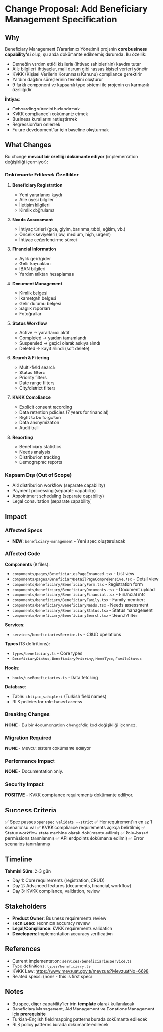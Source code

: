 # Change Proposal: Add Beneficiary Management Specification

## Why

Beneficiary Management (Yararlanıcı Yönetimi) projenin **core business capability'si** olup, şu anda dokümante edilmemiş durumda. Bu özellik:

- Derneğin yardım ettiği kişilerin (ihtiyaç sahiplerinin) kaydını tutar
- Aile bilgileri, ihtiyaçlar, mali durum gibi hassas kişisel verileri yönetir
- KVKK (Kişisel Verilerin Korunması Kanunu) compliance gerektirir
- Yardım dağıtım süreçlerinin temelini oluşturur
- 9 farklı component ve kapsamlı type sistemi ile projenin en karmaşık özelliğidir

**İhtiyaç**:
- Onboarding sürecini hızlandırmak
- KVKK compliance'ı dokümante etmek
- Business kurallarını netleştirmek
- Regression'ları önlemek
- Future development'lar için baseline oluşturmak

## What Changes

Bu change **mevcut bir özelliği dokümante ediyor** (implementation değişikliği içermiyor):

### Dokümante Edilecek Özellikler

1. **Beneficiary Registration**
   - Yeni yararlanıcı kaydı
   - Aile üyesi bilgileri
   - İletişim bilgileri
   - Kimlik doğrulama

2. **Needs Assessment**
   - İhtiyaç türleri (gıda, giyim, barınma, tıbbi, eğitim, vb.)
   - Öncelik seviyeleri (low, medium, high, urgent)
   - İhtiyaç değerlendirme süreci

3. **Financial Information**
   - Aylık gelir/gider
   - Gelir kaynakları
   - IBAN bilgileri
   - Yardım miktarı hesaplaması

4. **Document Management**
   - Kimlik belgesi
   - İkametgah belgesi
   - Gelir durumu belgesi
   - Sağlık raporları
   - Fotoğraflar

5. **Status Workflow**
   - Active → yararlanıcı aktif
   - Completed → yardım tamamlandı
   - Suspended → geçici olarak askıya alındı
   - Deleted → kayıt silindi (soft delete)

6. **Search & Filtering**
   - Multi-field search
   - Status filters
   - Priority filters
   - Date range filters
   - City/district filters

7. **KVKK Compliance**
   - Explicit consent recording
   - Data retention policies (7 years for financial)
   - Right to be forgotten
   - Data anonymization
   - Audit trail

8. **Reporting**
   - Beneficiary statistics
   - Needs analysis
   - Distribution tracking
   - Demographic reports

### Kapsam Dışı (Out of Scope)
- Aid distribution workflow (separate capability)
- Payment processing (separate capability)
- Appointment scheduling (separate capability)
- Legal consultation (separate capability)

## Impact

### Affected Specs
- **NEW**: `beneficiary-management` - Yeni spec oluşturulacak

### Affected Code
**Components** (9 files):
- `components/pages/BeneficiariesPageEnhanced.tsx` - List view
- `components/pages/BeneficiaryDetailPageComprehensive.tsx` - Detail view
- `components/beneficiary/BeneficiaryForm.tsx` - Registration form
- `components/beneficiary/BeneficiaryDocuments.tsx` - Document upload
- `components/beneficiary/BeneficiaryFinancial.tsx` - Financial info
- `components/beneficiary/BeneficiaryFamily.tsx` - Family members
- `components/beneficiary/BeneficiaryNeeds.tsx` - Needs assessment
- `components/beneficiary/BeneficiaryStatus.tsx` - Status management
- `components/beneficiary/BeneficiarySearch.tsx` - Search/filter

**Services**:
- `services/beneficiariesService.ts` - CRUD operations

**Types** (13 definitions):
- `types/beneficiary.ts` - Core types
- `BeneficiaryStatus`, `BeneficiaryPriority`, `NeedType`, `FamilyStatus`

**Hooks**:
- `hooks/useBeneficiaries.ts` - Data fetching

**Database**:
- Table: `ihtiyac_sahipleri` (Turkish field names)
- RLS policies for role-based access

### Breaking Changes
**NONE** - Bu bir documentation change'dir, kod değişikliği içermez.

### Migration Required
**NONE** - Mevcut sistem dokümante ediliyor.

### Performance Impact
**NONE** - Documentation only.

### Security Impact
**POSITIVE** - KVKK compliance requirements dokümante ediliyor.

## Success Criteria

✅ Spec passes `openspec validate --strict`
✅ Her requirement'ın en az 1 scenario'su var
✅ KVKK compliance requirements açıkça belirtilmiş
✅ Status workflow state machine olarak dokümante edilmiş
✅ Role-based permissions tanımlanmış
✅ API endpoints dokümante edilmiş
✅ Error scenarios tanımlanmış

## Timeline

**Tahmini Süre**: 2-3 gün

- Day 1: Core requirements (registration, CRUD)
- Day 2: Advanced features (documents, financial, workflow)
- Day 3: KVKK compliance, validation, review

## Stakeholders

- **Product Owner**: Business requirements review
- **Tech Lead**: Technical accuracy review
- **Legal/Compliance**: KVKK requirements validation
- **Developers**: Implementation accuracy verification

## References

- Current implementation: `services/beneficiariesService.ts`
- Type definitions: `types/beneficiary.ts`
- KVKK Law: https://www.mevzuat.gov.tr/mevzuat?MevzuatNo=6698
- Related specs: (none - this is first spec)

## Notes

- Bu spec, diğer capability'ler için **template** olarak kullanılacak
- Beneficiary Management, Aid Management ve Donations Management için **prerequisite**
- Turkish-English field mapping patterns burada dokümante edilecek
- RLS policy patterns burada dokümante edilecek

